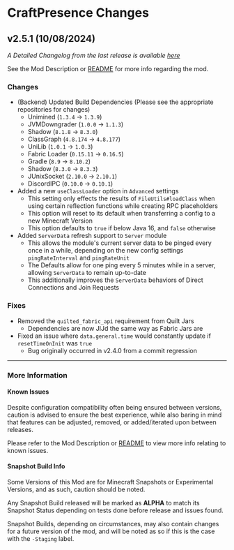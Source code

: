 # CraftPresence Changes

## v2.5.1 (10/08/2024)

_A Detailed Changelog from the last release is
available [here](https://gitlab.com/CDAGaming/CraftPresence/-/compare/release%2Fv2.5.0...release%2Fv2.5.1)_

See the Mod Description or [README](https://gitlab.com/CDAGaming/CraftPresence) for more info regarding the mod.

### Changes

* (Backend) Updated Build Dependencies (Please see the appropriate repositories for changes)
    * Unimined (`1.3.4` -> `1.3.9`)
    * JVMDowngrader (`1.0.0` -> `1.1.3`)
    * Shadow (`8.1.8` -> `8.3.0`)
    * ClassGraph (`4.8.174` -> `4.8.177`)
    * UniLib (`1.0.1` -> `1.0.3`)
    * Fabric Loader (`0.15.11` -> `0.16.5`)
    * Gradle (`8.9` -> `8.10.2`)
    * Shadow (`8.3.0` -> `8.3.3`)
    * JUnixSocket (`2.10.0` -> `2.10.1`)
    * DiscordIPC (`0.10.0` -> `0.10.1`)
* Added a new `useClassLoader` option in `Advanced` settings
    * This setting only effects the results of `FileUtils#loadClass` when using certain reflection functions while
      creating RPC placeholders
    * This option will reset to its default when transferring a config to a new Minecraft Version
    * This option defaults to `true` if below Java 16, and `false` otherwise
* Added `ServerData` refresh support to `Server` module
    * This allows the module's current server data to be pinged every once in a while, depending on the new config
      settings `pingRateInterval` and `pingRateUnit`
    * The Defaults allow for one ping every 5 minutes while in a server, allowing `ServerData` to remain up-to-date
    * This additionally improves the `ServerData` behaviors of Direct Connections and Join Requests

### Fixes

* Removed the `quilted_fabric_api` requirement from Quilt Jars
    * Dependencies are now JIJd the same way as Fabric Jars are
* Fixed an issue where `data.general.time` would constantly update if `resetTimeOnInit` was `true`
    * Bug originally occurred in v2.4.0 from a commit regression

___

### More Information

#### Known Issues

Despite configuration compatibility often being ensured between versions,
caution is advised to ensure the best experience, while also baring in mind that features can be adjusted, removed, or
added/iterated upon between releases.

Please refer to the Mod Description or [README](https://gitlab.com/CDAGaming/CraftPresence) to view more info relating
to known issues.

#### Snapshot Build Info

Some Versions of this Mod are for Minecraft Snapshots or Experimental Versions, and as such, caution should be noted.

Any Snapshot Build released will be marked as **ALPHA** to match its Snapshot Status depending on tests done before
release
and issues found.

Snapshot Builds, depending on circumstances, may also contain changes for a future version of the mod, and will be noted
as so if this is the case with the `-Staging` label.
